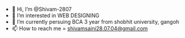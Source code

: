 - 👋 Hi, I’m @Shivam-2807
- 👀 I’m interested in WEB DESIGNING
- 🌱 I’m currently persuing BCA 3 year from shobhit university, gangoh
- 📫 How to reach me = shivamsaini28.07.04@gmail.com

<!---
Shivam-2807/Shivam-2807 is a ✨ special ✨ repository because its `README.md` (this file) appears on your GitHub profile.
You can click the Preview link to take a look at your changes.
--->
